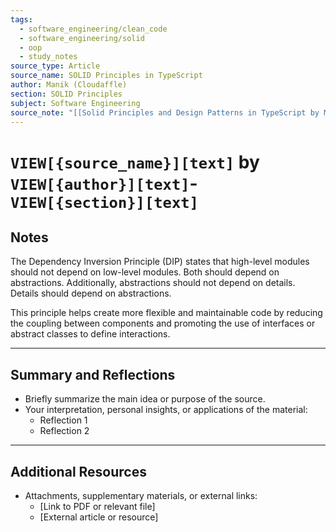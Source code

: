 ```yaml
---
tags:
  - software_engineering/clean_code
  - software_engineering/solid
  - oop
  - study_notes
source_type: Article
source_name: SOLID Principles in TypeScript
author: Manik (Cloudaffle)
section: SOLID Principles
subject: Software Engineering
source_note: "[[Solid Principles and Design Patterns in TypeScript by Manik (Cloudaffle)]]"
---
```

# `VIEW[{source_name}][text]` by  `VIEW[{author}][text]`- `VIEW[{section}][text]`

## Notes

The Dependency Inversion Principle (DIP) states that high-level modules should not depend on low-level modules. Both should depend on abstractions. Additionally, abstractions should not depend on details. Details should depend on abstractions.

This principle helps create more flexible and maintainable code by reducing the coupling between components and promoting the use of interfaces or abstract classes to define interactions.

---
## Summary and Reflections

- Briefly summarize the main idea or purpose of the source. 
- Your interpretation, personal insights, or applications of the material:
  - Reflection 1
  - Reflection 2

---
## Additional Resources  
- Attachments, supplementary materials, or external links:
  - [Link to PDF or relevant file]
  - [External article or resource]